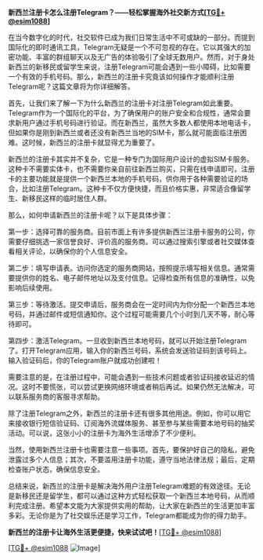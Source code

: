 **新西兰注册卡怎么注册Telegram？——轻松掌握海外社交新方式[[TG💪+ @esim1088](https://t.me/s/esim1088)]**

在当今数字化的时代，社交软件已成为我们日常生活中不可或缺的一部分。而提到国际化的即时通讯工具，Telegram无疑是一个不可忽视的存在。它以其强大的加密功能、丰富的群组聊天以及无广告的体验吸引了全球无数用户。然而，对于身处新西兰的新移民或留学生来说，注册Telegram可能会遇到一些小障碍，比如需要一个有效的手机号码。那么，新西兰的注册卡究竟该如何操作才能顺利注册Telegram呢？这篇文章将为你详细解答。

首先，让我们来了解一下为什么新西兰的注册卡对注册Telegram如此重要。Telegram作为一个国际化的平台，为了确保用户的账户安全和合规性，通常会要求新用户通过手机号码进行验证。而在新西兰，虽然大多数人都使用本地电话卡，但如果你是刚到新西兰或者还没有新西兰当地的SIM卡，那么就可能面临注册困难。这时候，新西兰的注册卡就显得尤为重要了。

新西兰的注册卡其实并不复杂，它是一种专门为国际用户设计的虚拟SIM卡服务。这种卡不需要实体卡，也不需要你亲自前往新西兰购买，只需在线申请即可。注册卡的主要功能就是提供一个新西兰本地的手机号码，供你用于各种需要验证的场合，比如注册Telegram。这种卡不仅方便快捷，而且价格实惠，非常适合像留学生、新移民这样的临时居住人群。

那么，如何申请新西兰的注册卡呢？以下是具体步骤：

第一步：选择可靠的服务商。目前市面上有许多提供新西兰注册卡服务的公司，你需要仔细挑选一家信誉良好、评价高的服务商。可以通过搜索引擎或者社交媒体查看相关评论，以确保你的个人信息安全。

第二步：填写申请表。访问你选定的服务商网站，按照提示填写相关信息。通常需要提供你的姓名、电子邮件地址以及支付信息。记得检查所有信息的准确性，以免影响后续使用。

第三步：等待激活。提交申请后，服务商会在一定时间内为你分配一个新西兰本地号码，并通过邮件或短信通知你。这个过程可能需要几个小时到几天不等，耐心等待即可。

第四步：激活Telegram。一旦收到新西兰本地号码，就可以开始注册Telegram了。打开Telegram应用，输入你的新西兰号码，系统会发送验证码到该号码上。输入验证码后，你的Telegram账户就成功创建啦！

需要注意的是，在注册过程中，可能会遇到一些技术问题或者验证码接收延迟的情况。这时不要慌张，可以尝试更换网络环境或者稍后再试。如果仍然无法解决，可以联系服务商的客服寻求帮助。

除了注册Telegram之外，新西兰的注册卡还有很多其他用途。例如，你可以用它来接收银行短信验证码、订阅海外流媒体服务、甚至参与某些需要本地号码的抽奖活动。可以说，这张小小的注册卡为海外生活增添了不少便利。

当然，使用新西兰注册卡也需要注意一些事项。首先，要保护好自己的隐私，避免泄露过多个人信息；其次，不要滥用注册卡功能，遵守当地法律法规；最后，定期检查账户状态，确保信息安全。

总结来说，新西兰的注册卡是解决海外用户注册Telegram难题的有效途径。无论是新移民还是留学生，都可以通过这种方式轻松获取一个新西兰本地号码，从而顺利完成注册。希望本文能为大家提供实用的帮助，让大家在新西兰的生活更加丰富多彩。无论你是为了社交娱乐还是学习工作，Telegram都能成为你的得力助手。

**新西兰的注册卡让海外生活更便捷，快来试试吧！**[[TG💪+ @esim1088](https://t.me/s/esim1088)]

[[TG💪+ @esim1088](https://t.me/s/esim1088) ![Image](https://i.postimg.cc/4NQfJmqS/Snipaste-2025-05-13-00-14-12.png)]